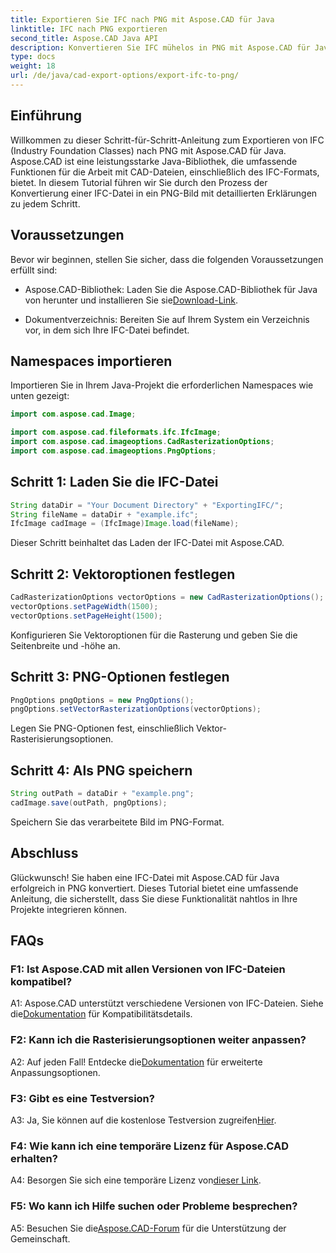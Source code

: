 ```yaml
---
title: Exportieren Sie IFC nach PNG mit Aspose.CAD für Java
linktitle: IFC nach PNG exportieren
second_title: Aspose.CAD Java API
description: Konvertieren Sie IFC mühelos in PNG mit Aspose.CAD für Java. Folgen Sie unserer Schritt-für-Schritt-Anleitung.
type: docs
weight: 18
url: /de/java/cad-export-options/export-ifc-to-png/
---
```

## Einführung

Willkommen zu dieser Schritt-für-Schritt-Anleitung zum Exportieren von IFC (Industry Foundation Classes) nach PNG mit Aspose.CAD für Java. Aspose.CAD ist eine leistungsstarke Java-Bibliothek, die umfassende Funktionen für die Arbeit mit CAD-Dateien, einschließlich des IFC-Formats, bietet. In diesem Tutorial führen wir Sie durch den Prozess der Konvertierung einer IFC-Datei in ein PNG-Bild mit detaillierten Erklärungen zu jedem Schritt.

## Voraussetzungen

Bevor wir beginnen, stellen Sie sicher, dass die folgenden Voraussetzungen erfüllt sind:

-  Aspose.CAD-Bibliothek: Laden Sie die Aspose.CAD-Bibliothek für Java von herunter und installieren Sie sie[Download-Link](https://releases.aspose.com/cad/java/).

- Dokumentverzeichnis: Bereiten Sie auf Ihrem System ein Verzeichnis vor, in dem sich Ihre IFC-Datei befindet.

## Namespaces importieren

Importieren Sie in Ihrem Java-Projekt die erforderlichen Namespaces wie unten gezeigt:

```java
import com.aspose.cad.Image;

import com.aspose.cad.fileformats.ifc.IfcImage;
import com.aspose.cad.imageoptions.CadRasterizationOptions;
import com.aspose.cad.imageoptions.PngOptions;
```

## Schritt 1: Laden Sie die IFC-Datei

```java
String dataDir = "Your Document Directory" + "ExportingIFC/";
String fileName = dataDir + "example.ifc";
IfcImage cadImage = (IfcImage)Image.load(fileName);
```

Dieser Schritt beinhaltet das Laden der IFC-Datei mit Aspose.CAD.

## Schritt 2: Vektoroptionen festlegen

```java
CadRasterizationOptions vectorOptions = new CadRasterizationOptions();
vectorOptions.setPageWidth(1500);
vectorOptions.setPageHeight(1500);
```

Konfigurieren Sie Vektoroptionen für die Rasterung und geben Sie die Seitenbreite und -höhe an.

## Schritt 3: PNG-Optionen festlegen

```java
PngOptions pngOptions = new PngOptions();
pngOptions.setVectorRasterizationOptions(vectorOptions);
```

Legen Sie PNG-Optionen fest, einschließlich Vektor-Rasterisierungsoptionen.

## Schritt 4: Als PNG speichern

```java
String outPath = dataDir + "example.png";
cadImage.save(outPath, pngOptions);
```

Speichern Sie das verarbeitete Bild im PNG-Format.

## Abschluss

Glückwunsch! Sie haben eine IFC-Datei mit Aspose.CAD für Java erfolgreich in PNG konvertiert. Dieses Tutorial bietet eine umfassende Anleitung, die sicherstellt, dass Sie diese Funktionalität nahtlos in Ihre Projekte integrieren können.

## FAQs

### F1: Ist Aspose.CAD mit allen Versionen von IFC-Dateien kompatibel?

 A1: Aspose.CAD unterstützt verschiedene Versionen von IFC-Dateien. Siehe die[Dokumentation](https://reference.aspose.com/cad/java/) für Kompatibilitätsdetails.

### F2: Kann ich die Rasterisierungsoptionen weiter anpassen?

 A2: Auf jeden Fall! Entdecke die[Dokumentation](https://reference.aspose.com/cad/java/) für erweiterte Anpassungsoptionen.

### F3: Gibt es eine Testversion?

A3: Ja, Sie können auf die kostenlose Testversion zugreifen[Hier](https://releases.aspose.com/).

### F4: Wie kann ich eine temporäre Lizenz für Aspose.CAD erhalten?

 A4: Besorgen Sie sich eine temporäre Lizenz von[dieser Link](https://purchase.aspose.com/temporary-license/).

### F5: Wo kann ich Hilfe suchen oder Probleme besprechen?

A5: Besuchen Sie die[Aspose.CAD-Forum](https://forum.aspose.com/c/cad/19) für die Unterstützung der Gemeinschaft.
